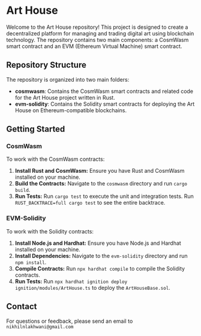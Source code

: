 # Art House

Welcome to the Art House repository! This project is designed to create a decentralized platform for managing and trading digital art using blockchain technology. The repository contains two main components: a CosmWasm smart contract and an EVM (Ethereum Virtual Machine) smart contract.

## Repository Structure

The repository is organized into two main folders:

- **cosmwasm**: Contains the CosmWasm smart contracts and related code for the Art House project written in Rust.
- **evm-solidity**: Contains the Solidity smart contracts for deploying the Art House on Ethereum-compatible blockchains.

## Getting Started

### CosmWasm

To work with the CosmWasm contracts:

1. **Install Rust and CosmWasm:** Ensure you have Rust and CosmWasm installed on your machine.
2. **Build the Contracts:** Navigate to the `cosmwasm` directory and run `cargo build`.
3. **Run Tests:** Run `cargo test` to execute the unit and integration tests. Run `RUST_BACKTRACE=full cargo test` to see the entire backtrace.

### EVM-Solidity

To work with the Solidity contracts:

1. **Install Node.js and Hardhat:** Ensure you have Node.js and Hardhat installed on your machine.
2. **Install Dependencies:** Navigate to the `evm-solidity` directory and run `npm install`.
3. **Compile Contracts:** Run `npx hardhat compile` to compile the Solidity contracts.
4. **Run Tests:** Run `npx hardhat ignition deploy ignition/modules/ArtHouse.ts` to deploy the `ArtHouseBase.sol`.

## Contact

For questions or feedback, please send an email to `nikhilnlakhwani@gmail.com`
